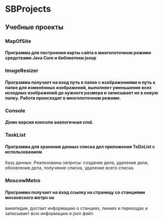 # SBProjects
## Учебные проекты
### MapOfSite
#### Программа для построения карты сайта в многопоточном режиме средствами Java Core и библиотеки jsoup
### ImageResizer
#### Программа получает на вход путь к папке с изображениями и путь к папке для изменённых изображений, выполняет уменьшение всех исходных изображений до нужного размера и записывает их в новую папку. Работа происходит в многопоточном режиме. 
### Console
#### Демо версия консоли аналогичная cmd.
### TaskList
#### Программа для хранения данных списка дел приложения ToDoList с использованием
базу данных.
Реализованы запросы: создание дела, удаление дела, обновление дела, получение
списка, удаление всего списка.
### MoscowMetro
#### Программа получает на вход ссылку на страницу со станциями московского метро на
википедии, достает информацию о станциях, линиях и переходах и записывает всю
информацию в json файл.
